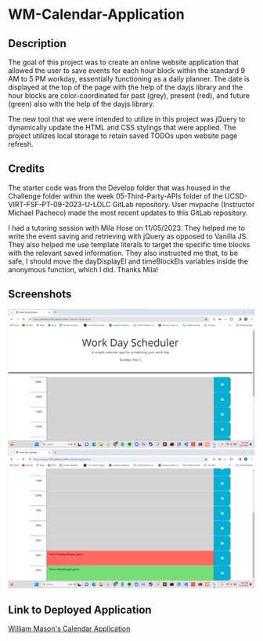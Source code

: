 # WM-Calendar-Application

## Description ##
The goal of this project was to create an online website application that allowed the user to save events for each hour block within the standard 9 AM to 5 PM workday, essentially functioning as a daily planner. The date is displayed at the top of the page with the help of the dayjs library and the hour blocks are color-coordinated for past (grey), present (red), and future (green) also with the help of the dayjs library.

The new tool that we were intended to utilize in this project was jQuery to dynamically update the HTML and CSS stylings that were applied. The project utilizes local storage to retain saved TODOs upon website page refresh.

## Credits ##
The starter code was from the Develop folder that was housed in the Challenge folder within the week 05-Third-Party-APIs folder of the UCSD-VIRT-FSF-PT-09-2023-U-LOLC GitLab repository. User mvpache (Instructor Michael Pacheco) made the most recent updates to this GitLab repository.

I had a tutoring session with Mila Hose on 11/05/2023. They helped me to write the event saving and retrieving with jQuery as opposed to Vanilla JS. They also helped me use template literals to target the specific time blocks with the relevant saved information. They also instructed me that, to be safe, I should move the dayDisplayEl and timeBlockEls variables inside the anonymous function, which I did. Thanks Mila!

## Screenshots ##
![Screenshot](./Assets/images/WM-Daily-Planner-Top.png)
![Screenshot](./Assets/images/WM-Daily-Planner-Bottom.png)


## Link to Deployed Application ##
[William Mason's Calendar Application](https://wmason1997.github.io/WM-Calendar-Application/)